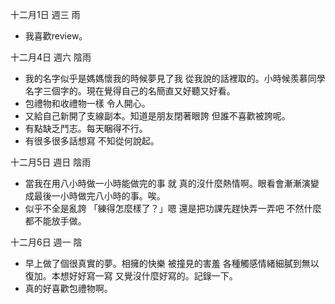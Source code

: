 十二月1日 週三 雨
- 我喜歡review。

十二月4日 週六 陰雨
- 我的名字似乎是媽媽懷我的時候夢見了我 從我說的話裡取的。小時候羨慕同學名字三個字的。現在覺得自己的名簡直又好聽又好看。
- 包禮物和收禮物一樣 令人開心。
- 又給自己新開了支線副本。知道是朋友閉著眼誇 但誰不喜歡被誇呢。
- 有點缺乏鬥志。每天睏得不行。
- 有很多很多話想寫 不知從何說起。

十二月5日 週日 陰雨
- 當我在用八小時做一小時能做完的事 就 真的沒什麼熱情啊。眼看會漸漸演變成最後一小時做完八小時的事。唉。
- 似乎不全是亂誇 「練得怎麼樣了？」嗯 還是把功課先趕快弄一弄吧 不然什麼都不能放手做。

十二月6日 週一 陰
- 早上做了個很真實的夢。相擁的快樂 被撞見的害羞 各種觸感情緒細膩到無以復加。本想好好寫一寫 又覺沒什麼好寫的。記錄一下。
- 真的好喜歡包禮物啊。
